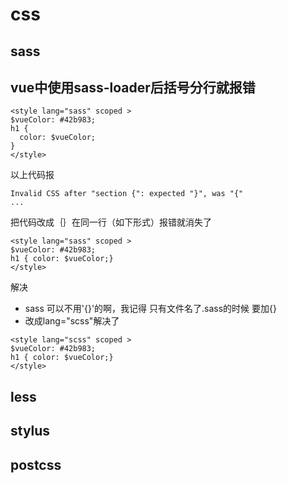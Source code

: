 css
===

sass
---

## vue中使用sass-loader后括号分行就报错

```
<style lang="sass" scoped >
$vueColor: #42b983;
h1 { 
  color: $vueColor;
}
</style>
```

以上代码报
```
Invalid CSS after "section {": expected "}", was "{"
...
```

把代码改成｛｝在同一行（如下形式）报错就消失了
```
<style lang="sass" scoped >
$vueColor: #42b983;
h1 { color: $vueColor;}
</style>
```

解决
- sass 可以不用'{}'的啊，我记得 只有文件名了.sass的时候 要加{}
- 改成lang="scss"解决了
```
<style lang="scss" scoped >
$vueColor: #42b983;
h1 { color: $vueColor;}
</style>
```

less
---

stylus
---

postcss
---

